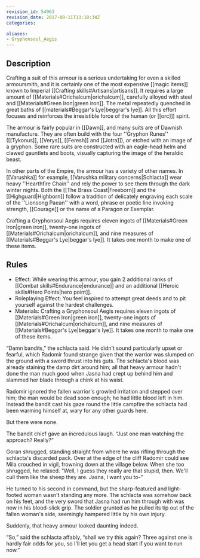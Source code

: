 ```yaml
---
revision_id: 54963
revision_date: 2017-08-11T13:18:34Z
categories:

aliases:
- Gryphonsoul_Aegis
---
```



## Description
Crafting a suit of this armour is a serious undertaking for even a skilled armoursmith, and it is certainly one of the most expensive [[magic items]] known to Imperial [[Crafting skills#Artisans|artisans]]. It requires a large amount of [[Materials#Orichalcum|orichalcum]], carefully alloyed with steel and [[Materials#Green Iron|green iron]]. The metal repeatedly quenched in great baths of [[materials#Beggar's Lye|beggrar's lye]]. All this effort focuses and reinforces the irresistible  force of the human (or [[orc]]) spirit.

The armour is fairly popular in [[Dawn]], and many suits are of Dawnish manufacture. They are often build with the four ''Gryphon Runes'' ([[Tykonus]], [[Verys]], [[Feresh]] and [[Jotra]]), or etched with an image of a gryphon. Some rare suits are constructed with an eagle-head helm and clawed gauntlets and boots, visually capturing the image of the heraldic beast.

In other parts of the Empire, the armour has a variety of other names. In [[Varushka]] for example, [[Varushka military concerns|Schlacta]] wear heavy ''Hearthfire Chain'' and rely the power to see them through the dark winter nights. Both the [[The Brass Coast|Freeborn]] and the [[Highguard|Highborn]] follow a tradition of delicately engraving each scale of the ''Lionsong Paean'' with a word, phrase or poetic line invoking strength, [[Courage]] or the name of a Paragon or Exemplar.

Crafting a Gryphonsoul Aegis requires eleven ingots of [[Materials#Green Iron|green iron]], twenty-one ingots of [[Materials#Orichalcum|orichalcum]], and nine measures of [[Materials#Beggar's Lye|beggar's lye]]. It takes one month to make one of these items.

## Rules

* Effect: While wearing this armour, you gain 2 additional ranks of [[Combat skills#Endurance|endurance]] and an additional [[Heroic skills#Hero Points|hero point]].
* Roleplaying Effect: You feel inspired to attempt great deeds and to pit yourself against the hardest challenges.
* Materials: Crafting a Gryphonsoul Aegis requires eleven ingots of [[Materials#Green Iron|green iron]], twenty-one ingots of [[Materials#Orichalcum|orichalcum]], and nine measures of [[Materials#Beggar's Lye|beggar's lye]]. It takes one month to make one of these items.

“Damn bandits,” the schlacta said. He didn't sound particularly upset or fearful, which Radomir found strange given that the warrior was slumped on the ground with a sword thrust into his guts. The schlacta's blood was already staining the damp dirt around him; all that heavy armour hadn't done the man much good when Jasna had crept up behind him and slammed her blade through a chink at his waist.

Radomir ignored the fallen warrior's growled irritation and stepped over him; the man would be dead soon enough; he had little blood left in him. Instead the bandit cast his gaze round the little campfire the schlacta had been warming himself at, wary for any other guards here.

But there were none.

The bandit chief gave an incredulous laugh. “Just one man watching the approach? Really?”

Goran shrugged, standing straight from where he was rifling through the schlacta's discarded pack. Over at the edge of the cliff Radomir could see Mila crouched in vigil, frowning down at the village below. When she too shrugged, he relaxed. “Well, I guess they really are that stupid, then. We'll cull them like the sheep they are. Jasna, I want you to-”

He turned to his second in command, but the sharp-featured and light-footed woman wasn't standing any more. The schlacta was somehow back on his feet, and the very sword that Jasna had run him through with was now in his blood-slick grip. The soldier grunted as he pulled its tip out of the fallen woman's side, seemingly hampered little by his own injury.

Suddenly, that heavy armour looked daunting indeed.

“So,” said the schlacta affably, “shall we try this again? Three against one is hardly fair odds for you, so I'll let you get a head start if you want to run now.”
